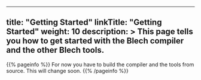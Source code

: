 
---
title: "Getting Started"
linkTitle: "Getting Started"
weight: 10
description: >
  This page tells you how to get started with the Blech compiler and the other Blech tools.
---
{{% pageinfo %}}
For now you have to build the compiler and the tools from source.
This will change soon.
{{% /pageinfo %}}


